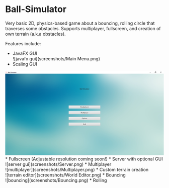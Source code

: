 # Ball-Simulator

Very basic 2D, physics-based game about a bouncing, rolling circle that traverses some obstacles. Supports multiplayer, fullscreen, and creation of own terrain (a.k.a obstacles).

Features include:
* 	JavaFX GUI <br/>
![javafx gui](screenshots/Main Menu.png)
* 	Scaling GUI <br/>
<img src="screenshots/Main Menu (Scaled).png" alt="scaling gui" />
*	Fullscreen (Adjustable resolution coming soon!)
* 	Server with optional GUI <br/>
![server gui](screenshots/Server.png)
* 	Multiplayer <br/>
![multiplayer](screenshots/Multiplayer.png)
*	Custom terrain creation <br/>
![terrain editor](screenshots/World Editor.png)
*	Bouncing <br/>
![bouncing](screenshots/Bouncing.png)
*	Rolling